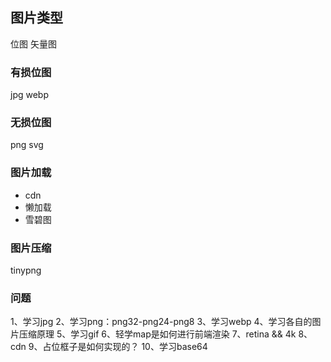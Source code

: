 ## 图片类型
位图
矢量图

### 有损位图
jpg webp 


### 无损位图
png svg

### 图片加载
- cdn
- 懒加载
- 雪碧图

### 图片压缩
tinypng


### 问题
1、学习jpg
2、学习png：png32-png24-png8
3、学习webp
4、学习各自的图片压缩原理
5、学习gif
6、轻学map是如何进行前端渲染
7、retina && 4k
8、cdn
9、占位框子是如何实现的？
10、学习base64
